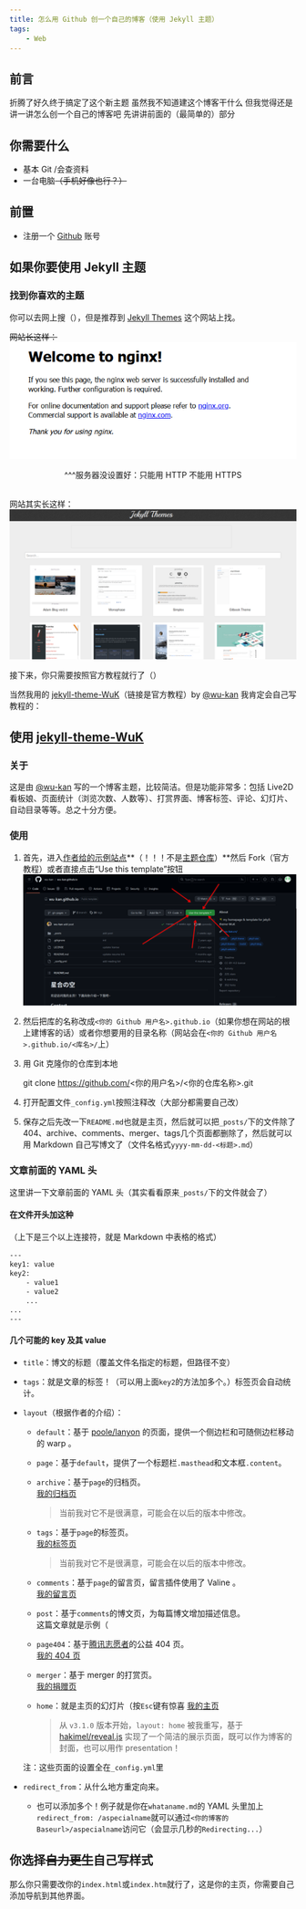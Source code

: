 ```yaml
---
title: 怎么用 Github 创一个自己的博客（使用 Jekyll 主题）
tags:
    - Web
---
```


## 前言

折腾了好久终于搞定了这个新主题
虽然我不知道建这个博客干什么
但我觉得还是讲一讲怎么创一个自己的博客吧
先讲讲前面的（最简单的）部分

## 你需要什么

- 基本 Git /会查资料
- 一台电脑~~（手机好像也行？）~~

## 前置

- 注册一个 [Github](https://github.com) 账号

## 如果你要使用 Jekyll 主题

### 找到你喜欢的主题

你可以去网上搜（），但是推荐到 [Jekyll Themes](http://jekyllthemes.org/) 这个网站上找。

~~网站长这样：~~<br />
![网站长这样](/assets/1.png)<br />
<center>^^^服务器没设置好：只能用 HTTP 不能用 HTTPS </center><br />

网站其实长这样： <br />
![网站其实长这样](/assets/2.png)<br />

接下来，你只需要按照官方教程就行了（）<br />

当然我用的 [jekyll-theme-WuK](https://jekyll-theme-wuk.wu-kan.cn/)（链接是官方教程）by [@wu-kan](https://wu-kan.cn) 我肯定会自己写教程的：

## 使用 [jekyll-theme-WuK](https://jekyll-theme-wuk.wu-kan.cn/)

### 关于

这是由 [@wu-kan](https://wu-kan.cn) 写的一个博客主题，比较简洁。但是功能非常多：包括 Live2D 看板娘、页面统计（浏览次数、人数等）、打赏界面、博客标签、评论、幻灯片、自动目录等等。总之十分方便。

### 使用

1. 首先，进入[作者给的示例站点](https://github.com/wu-kan/wu-kan.github.io)**（！！！不是[主题仓库](https://github.com/wu-kan/jekyll-theme-WuK)）**然后 Fork（官方教程）或者直接点击“Use this template”按钮<br />
![“Use this template”按钮](/assets/0.png)

2. 然后把库的名称改成`<你的 Github 用户名>.github.io`（如果你想在网站的根上建博客的话）或者你想要用的目录名称（网站会在`<你的 Github 用户名>.github.io/<库名>/`上）

3. 用 Git 克隆你的仓库到本地

    git clone https://github.com/<你的用户名>/<你的仓库名称>.git

4. 打开配置文件`_config.yml`按照注释改（大部分都需要自己改）

5. 保存之后先改一下`README.md`也就是主页，然后就可以把`_posts/`下的文件除了404、archive、comments、merger、tags几个页面都删除了，然后就可以用 Markdown 自己写博文了（文件名格式`yyyy-mm-dd-<标题>.md`）

### 文章前面的 YAML 头
这里讲一下文章前面的 YAML 头（其实看看原来`_posts/`下的文件就会了）<br />

#### 在文件开头加这种
（上下是三个以上连接符，就是 Markdown 中表格的格式）

    ---
    key1: value
    key2:
        - value1
        - value2
        ...
    ...
    ---

#### 几个可能的 key 及其 value

- `title`：博文的标题（覆盖文件名指定的标题，但路径不变）

- `tags`：就是文章的标签！（可以用上面`key2`的方法加多个。）标签页会自动统计。

- `layout`（根据作者的介绍）：

    - `default`：基于 [poole/lanyon](https://github.com/poole/lanyon) 的页面，提供一个侧边栏和可随侧边栏移动的 warp 。

    - `page`：基于`default`，提供了一个标题栏`.masthead`和文本框`.content`。

    - `archive`：基于`page`的归档页。<br />
    [我的归档页](/archive/)
        > 当前我对它不是很满意，可能会在以后的版本中修改。

    - `tags`：基于`page`的标签页。<br />
    [我的标签页](/tags/)
        > 当前我对它不是很满意，可能会在以后的版本中修改。

    - `comments`：基于`page`的留言页，留言插件使用了 Valine 。<br />
    [我的留言页](/comments/)

    - `post`：基于`comments`的博文页，为每篇博文增加描述信息。<br />
    这篇文章就是示例（

    - `page404`：基于[腾讯志愿者](http://e.t.qq.com/Tencent-Volunteers)的公益 404 页。<br />
    [我的 404 页](/404)

    - `merger`：基于 merger 的打赏页。<br />
    [我的捐赠页](/merger/)

    - `home`：就是主页的幻灯片（按`Esc`键有惊喜
    [我的主页](/)
        > 从 `v3.1.0` 版本开始，`layout: home` 被我重写，基于 [hakimel/reveal.js](https://github.com/hakimel/reveal.js) 实现了一个简洁的展示页面，既可以作为博客的封面，也可以用作 presentation！

    注：这些页面的设置全在`_config.yml`里

- `redirect_from`：从什么地方重定向来。
    - 也可以添加多个！例子就是你在`whataname.md`的 YAML 头里加上`redirect_from: /aspecialname`就可以通过`<你的博客的 Baseurl>/aspecialname`访问它（会显示几秒的`Redirecting...`）

## 你选择~~自力更生~~自己写样式

那么你只需要改你的`index.html`或`index.htm`就行了，这是你的主页，你需要自己添加导航到其他界面。


